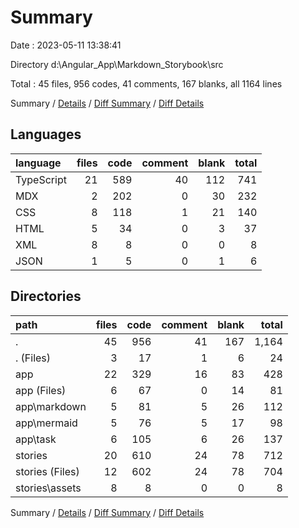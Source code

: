 # Summary

Date : 2023-05-11 13:38:41

Directory d:\\Angular_App\\Markdown_Storybook\\src

Total : 45 files,  956 codes, 41 comments, 167 blanks, all 1164 lines

Summary / [Details](details.md) / [Diff Summary](diff.md) / [Diff Details](diff-details.md)

## Languages
| language | files | code | comment | blank | total |
| :--- | ---: | ---: | ---: | ---: | ---: |
| TypeScript | 21 | 589 | 40 | 112 | 741 |
| MDX | 2 | 202 | 0 | 30 | 232 |
| CSS | 8 | 118 | 1 | 21 | 140 |
| HTML | 5 | 34 | 0 | 3 | 37 |
| XML | 8 | 8 | 0 | 0 | 8 |
| JSON | 1 | 5 | 0 | 1 | 6 |

## Directories
| path | files | code | comment | blank | total |
| :--- | ---: | ---: | ---: | ---: | ---: |
| . | 45 | 956 | 41 | 167 | 1,164 |
| . (Files) | 3 | 17 | 1 | 6 | 24 |
| app | 22 | 329 | 16 | 83 | 428 |
| app (Files) | 6 | 67 | 0 | 14 | 81 |
| app\\markdown | 5 | 81 | 5 | 26 | 112 |
| app\\mermaid | 5 | 76 | 5 | 17 | 98 |
| app\\task | 6 | 105 | 6 | 26 | 137 |
| stories | 20 | 610 | 24 | 78 | 712 |
| stories (Files) | 12 | 602 | 24 | 78 | 704 |
| stories\\assets | 8 | 8 | 0 | 0 | 8 |

Summary / [Details](details.md) / [Diff Summary](diff.md) / [Diff Details](diff-details.md)